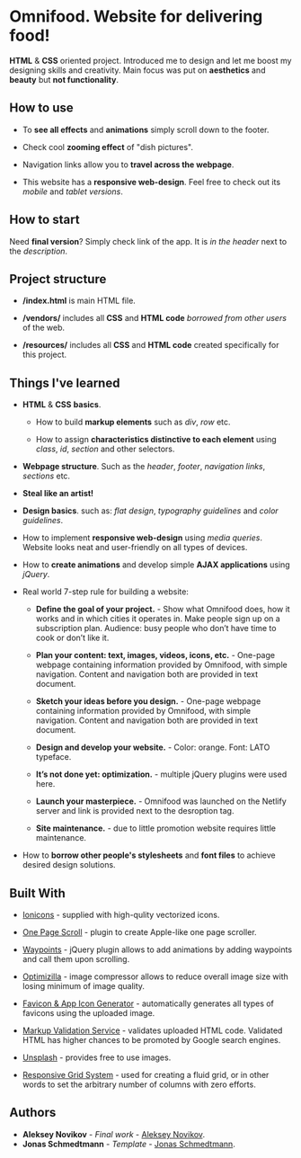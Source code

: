 # Omnifood. Website for delivering food!

**HTML** & **CSS** oriented project. Introduced me to design and let me boost my designing skills and creativity. Main focus was put on **aesthetics** and **beauty** but **not functionality**.

## How to use

- To **see all effects** and **animations** simply scroll down to the footer.

- Check cool **zooming effect** of "dish pictures".

- Navigation links allow you to **travel across the webpage**.

- This website has a **responsive web-design**. Feel free to check out its _mobile_ and _tablet versions_.

## How to start

Need **final version**? Simply check link of the app. It is _in the header_ next to the _description_.

## Project structure

- **/index.html** is main HTML file.

- **/vendors/** includes all **CSS** and **HTML code** _borrowed from other users_ of the web.

- **/resources/** includes all **CSS** and **HTML code** created specifically for this project.

## Things I've learned

- **HTML** & **CSS** **basics**.

  - How to build **markup elements** such as _div_, _row_ etc.

  - How to assign **characteristics distinctive to each element** using _class_, _id_, _section_ and other selectors.

- **Webpage structure**. Such as the _header_, _footer_, _navigation links_, _sections_ etc.

- **Steal like an artist!**

- **Design basics**. such as: _flat design_, _typography guidelines_ and _color guidelines_.

- How to implement **responsive web-design** using _media queries_. Website looks neat and user-friendly on all types of devices.

- How to **create animations** and develop simple **AJAX applications** using _jQuery_.

- Real world 7-step rule for building a website:

  - **Define the goal of your project.** - Show what Omnifood does, how it works and in which cities it operates in. Make people sign up on a subscription plan. Audience: busy people who don’t have time to cook or don’t like it.

  - **Plan your content: text, images, videos, icons, etc.** - One-page webpage containing information provided by Omnifood, with simple navigation. Content and navigation both are provided in text document.

  - **Sketch your ideas before you design.** - One-page webpage containing information provided by Omnifood, with simple navigation. Content and navigation both are provided in text document.

  - **Design and develop your website.** - Color: orange. Font: LATO typeface.

  - **It’s not done yet: optimization.** - multiple jQuery plugins were used here.

  - **Launch your masterpiece.** - Omnifood was launched on the Netlify server and link is provided next to the desroption tag.

  - **Site maintenance.** - due to little promotion website requires little maintenance.

- How to **borrow other people's stylesheets** and **font files** to achieve desired design solutions.

## Built With

- [Ionicons](https://ionicons.com/) - supplied with high-qulity vectorized icons.

- [One Page Scroll](http://peachananr.github.io/onepage-scroll/Demo/demo.html) - plugin to create Apple-like one page scroller.

- [Waypoints](http://imakewebthings.com/waypoints/) - jQuery plugin allows to add animations by adding waypoints and call them upon scrolling.

- [Optimizilla](https://imagecompressor.com/) - image compressor allows to reduce overall image size with losing minimum of image quality.

- [Favicon & App Icon Generator](https://www.favicon-generator.org/) - automatically generates all types of favicons using the uploaded image.

- [Markup Validation Service](https://validator.w3.org/) - validates uploaded HTML code. Validated HTML has higher chances to be promoted by Google search engines.

- [Unsplash](https://unsplash.com/) - provides free to use images.

- [Responsive Grid System](http://www.responsivegridsystem.com/) - used for creating a fluid grid, or in other words to set the arbitrary number of columns with zero efforts.

## Authors

- **Aleksey Novikov** - _Final work_ - [Aleksey Novikov](https://github.com/Aleksey-N-hub).
- **Jonas Schmedtmann** - _Template_ - [Jonas Schmedtmann](https://github.com/jonasschmedtmann).
